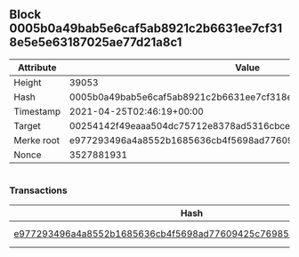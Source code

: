## Block 0005b0a49bab5e6caf5ab8921c2b6631ee7cf318e5e5e63187025ae77d21a8c1

Attribute | Value
--- | ---
Height | 39053
Hash | 0005b0a49bab5e6caf5ab8921c2b6631ee7cf318e5e5e63187025ae77d21a8c1
Timestamp | 2021-04-25T02:46:19+00:00
Target | 00254142f49eaaa504dc75712e8378ad5316cbcead634704b3734b6271167cc4
Merke root | e977293496a4a8552b1685636cb4f5698ad77609425c769851371f06493c60f6
Nonce | 3527881931

```

```

### Transactions

Hash | Amount
--- | ---
[e977293496a4a8552b1685636cb4f5698ad77609425c769851371f06493c60f6](e977293496a4a8552b1685636cb4f5698ad77609425c769851371f06493c60f6.md) | 10.00000000 SKEPTI 
